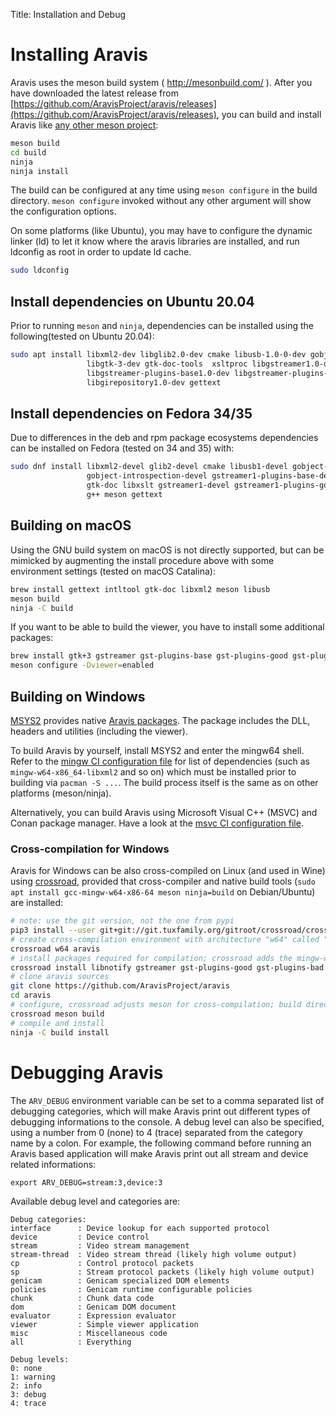 Title: Installation and Debug

# Installing Aravis

Aravis uses the meson build system ( http://mesonbuild.com/ ). After you have
downloaded the latest release from
[https://github.com/AravisProject/aravis/releases](https://github.com/AravisProject/aravis/releases),
you can build and install Aravis like [any other meson
project](http://mesonbuild.com/Quick-guide.html#compiling-a-meson-project):

```sh
meson build
cd build
ninja
ninja install
```

The build can be configured at any time using `meson configure` in the build
directory. `meson configure` invoked without any other argument will show the
configuration options.

On some platforms (like Ubuntu), you may have to configure the dynamic linker
(ld) to let it know where the aravis libraries are installed, and run ldconfig
as root in order to update ld cache.

```sh
sudo ldconfig
```

## Install dependencies on Ubuntu 20.04

Prior to running `meson` and `ninja`, dependencies can be installed using the
following(tested on Ubuntu 20.04):

```sh
sudo apt install libxml2-dev libglib2.0-dev cmake libusb-1.0-0-dev gobject-introspection \
                 libgtk-3-dev gtk-doc-tools  xsltproc libgstreamer1.0-dev \
                 libgstreamer-plugins-base1.0-dev libgstreamer-plugins-good1.0-dev \
                 libgirepository1.0-dev gettext
```

## Install dependencies on Fedora 34/35
Due to differences in the deb and rpm package ecosystems dependencies can be
installed on  Fedora (tested on 34 and 35) with:

```sh
sudo dnf install libxml2-devel glib2-devel cmake libusb1-devel gobject-introspection \
                 gobject-introspection-devel gstreamer1-plugins-base-devel gtk3-devel \
                 gtk-doc libxslt gstreamer1-devel gstreamer1-plugins-good python3-gobject \
                 g++ meson gettext
```

## Building on macOS

Using the GNU build system on macOS is not directly supported, but can be
mimicked by augmenting the install procedure above with some environment
settings (tested on macOS Catalina):

```sh
brew install gettext intltool gtk-doc libxml2 meson libusb
meson build
ninja -C build
```

If you want to be able to build the viewer, you have to install some additional
packages:

```sh
brew install gtk+3 gstreamer gst-plugins-base gst-plugins-good gst-plugins-bad libnotify gnome-icon-theme
meson configure -Dviewer=enabled
```

## Building on Windows

[MSYS2](https://msys2.org) provides native [Aravis
packages](https://packages.msys2.org/base/mingw-w64-aravis).  The package
includes the DLL, headers and utilities (including the viewer).

To build Aravis by yourself, install MSYS2 and enter the mingw64 shell. Refer to
the [mingw CI configuration
file](https://github.com/AravisProject/aravis/blob/main/.github/workflows/aravis-mingw.yml)
for list of dependencies (such as `mingw-w64-x86_64-libxml2` and so on) which
must be installed prior to building via `pacman -S ...`. The build process
itself is the same as on other platforms (meson/ninja).

Alternatively, you can build Aravis using Microsoft Visual C++ (MSVC) and Conan
package manager. Have a look at the [msvc CI configuration
file](https://github.com/AravisProject/aravis/blob/main/.github/workflows/aravis-msvc.yml).

### Cross-compilation for Windows

Aravis for Windows can be also cross-compiled on Linux (and used in Wine) using
[crossroad](https://pypi.org/project/crossroad/), provided that cross-compiler
and native build tools (`sudo apt install gcc-mingw-w64-x86-64 meson
ninja=build` on Debian/Ubuntu) are installed:

```sh
# note: use the git version, not the one from pypi
pip3 install --user git+git://git.tuxfamily.org/gitroot/crossroad/crossroad.git
# create cross-compilation environment with architecture "w64" called "aravis"
crossroad w64 aravis
# install packages required for compilation; crossroad adds the mingw-w64_x86_64- prefix automatically
crossroad install libnotify gstreamer gst-plugins-good gst-plugins-bad gst-plugins-bad gobject-introspection libusb gtk3 libxml2 zlib
# clone aravis sources
git clone https://github.com/AravisProject/aravis
cd aravis
# configure, crossroad adjusts meson for cross-compilation; build directory is created
crossroad meson build
# compile and install
ninja -C build install
```

# Debugging Aravis

The `ARV_DEBUG` environment variable can be set to a comma separated list of
debugging categories, which will make Aravis print out different types of
debugging informations to the console. A debug level can also be specified,
using a number from 0 (none) to 4 (trace) separated from the category name by a
colon. For example, the following command before running an Aravis based
application will make Aravis print out all stream and device related
informations:

```
export ARV_DEBUG=stream:3,device:3
```

Available debug level and categories are:

```
Debug categories:
interface      : Device lookup for each supported protocol
device         : Device control
stream         : Video stream management
stream-thread  : Video stream thread (likely high volume output)
cp             : Control protocol packets
sp             : Stream protocol packets (likely high volume output)
genicam        : Genicam specialized DOM elements
policies       : Genicam runtime configurable policies
chunk          : Chunk data code
dom            : Genicam DOM document
evaluator      : Expression evaluator
viewer         : Simple viewer application
misc           : Miscellaneous code
all            : Everything

Debug levels:
0: none
1: warning
2: info
3: debug
4: trace
```
